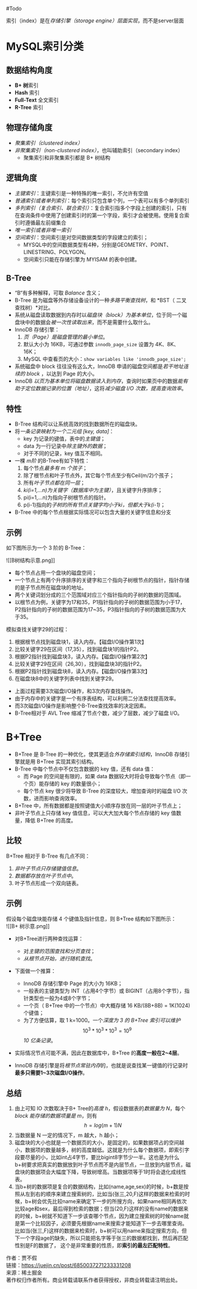 #Todo 

索引（index）是在*存储引擎（storage engine）层面实现*，而不是server层面

# MySQL索引分类
## 数据结构角度
- **B+ 树**索引
- **Hash** 索引
- **Full-Text** 全文索引
- **R-Tree** 索引

## 物理存储角度
- *聚集索引（clustered index）*
- *非聚集索引（non-clustered index）*，也叫辅助索引（secondary index）
	- 聚集索引和非聚集索引都是 B+ 树结构
    

## 逻辑角度
- *主键索引*：主键索引是一种特殊的唯一索引，不允许有空值
- *普通索引或者单列索引*：每个索引只包含单个列，一个表可以有多个单列索引
- *多列索引（复合索引、联合索引）*：复合索引指多个字段上创建的索引，只有在查询条件中使用了创建索引时的第一个字段，索引才会被使用。使用复合索引时遵循最左前缀集合
- *唯一索引或者非唯一索引*
- *空间索引*：空间索引是对空间数据类型的字段建立的索引；
	- MYSQL中的空间数据类型有4种，分别是GEOMETRY、POINT、LINESTRING、POLYGON。
	- 空间索引只能在存储引擎为 MYISAM 的表中创建。


## B-Tree
- “B“有多种解释，可取 *Balance* 含义；
- B-Tree 是为磁盘等外存储设备设计的一种*多路平衡查找树*，和 *BST（ 二叉查找树）*对比。
- 系统从磁盘读取数据到内存时以*磁盘块（block）为基本单位*，位于同一个磁盘块中的数据会*被一次性读取出来*，而不是需要什么取什么。
- InnoDB 存储引擎：
	1. *页（Page）是磁盘管理的最小单位*。
	2. 默认大小为 16KB，可通过参数 `innodb_page_size` 设置为 4K、8K、16K；
	3. MySQL 中查看页的大小：`show variables like 'innodb_page_size';`
- 系统磁盘中 block 往往没有这么大，InnoDB 申请的磁盘空间都是*若干地址连续的 block* ，以达到 Page 的大小。
- InnoDB *以页为基本单位将磁盘数据读入到内存*，查询时如果页中的数据*能有助于定位数据记录的位置（地址）*，这将*减少磁盘 I/O 次数，提高查询效率*。

## 特性
- B-Tree 结构可以让系统高效的找到数据所在的磁盘块。
- 将*一条记录映射为一个二元组 [key, data]*：
	- key 为记录的键值，表中的*主键值*；
	- data 为一行记录中*除主键外的数据*；
	- 对于不同的记录，key 值互不相同。
- 一棵 *m阶* 的B-Tree有如下特性： 
	1. 每个节点*最多有 m 个孩子*； 
	2. 除了根节点和叶子节点外，其它每个节点至少有Ceil(m/2)个孩子；
	4. 所有*叶子节点都在同一层*；
	7. *ki(i=1,…n)为关键字（数据库中为主键）*，且关键字升序排序；
	8. pi(i=1,…n)为指向子树根节点的指针。
	9. p(i-1)指向的*子树的所有节点关键字均小于ki，但都大于k(i-1)*；
- B-Tree 中的每个节点根据实际情况可以包含大量的关键字信息和分支

## 示例
如下图所示为一个 3 阶的 B-Tree：

![[B树结构示意.png]]
- 每个节点占用一个盘块的磁盘空间；
- 一个节点上有两个升序排序的关键字和三个指向子树根节点的指针，指针存储的是子节点所在磁盘块的地址。
- 两个关键词划分成的三个范围域对应三个指针指向的子树的数据的范围域。
- 以根节点为例，关键字为17和35，P1指针指向的子树的数据范围为小于17，P2指针指向的子树的数据范围为17~35，P3指针指向的子树的数据范围为大于35。

模拟查找关键字29的过程：
1.  根据根节点找到磁盘块1，读入内存。【磁盘I/O操作第1次】
2.  比较关键字29在区间（17,35），找到磁盘块1的指针P2。
3.  根据P2指针找到磁盘块3，读入内存。【磁盘I/O操作第2次】
4.  比较关键字29在区间（26,30），找到磁盘块3的指针P2。
5.  根据P2指针找到磁盘块8，读入内存。【磁盘I/O操作第3次】
6.  在磁盘块8中的关键字列表中找到关键字29。

- 上面过程需要3次磁盘I/O操作，和3次内存查找操作。
- 由于内存中的关键字是一个有序表结构，可以利用二分法查找提高效率。
- 而3次磁盘I/O操作是影响整个B-Tree查找效率的决定因素。
- B-Tree相对于 AVL Tree 缩减了节点个数，减少了层数，减少了磁盘 I/O。


# B+Tree
- B+Tree 是 B-Tree 的一种优化，使其更适合*外存储索引结构*，InnoDB 存储引擎就是用 B+Tree 实现其索引结构。
- B-Tree 中每个节点中不仅包含数据的 key 值，还有 data 值：
	- 而 Page 的空间是有限的，如果 data 数据较大时将会导致每个节点（即一个页）能存储的 key 的数量很小；
	- 每个节点 key 很少将导致 B-Tree 的深度较大，增加查询时的磁盘 I/O 次数，进而影响查询效率。
- B+Tree 中，所有数据都是按照键值大小顺序存放在同一层的叶子节点上；
- 非叶子节点上只存储 key 值信息，可以大大加大每个节点存储的 key 值数量，降低 B+Tree 的高度。

## 比较
B+Tree 相对于 B-Tree 有几点不同：
1. *非叶子节点只存储键值信息*。
2. *数据都存放在叶子节点中*。
3. 叶子节点形成一个双向链表。

## 示例
假设每个磁盘块能存储 4 个键值及指针信息，则 B+Tree 结构如下图所示：   
![[B+ 树示意.png]]

- 对B+Tree进行两种查找运算：
	- 对*主键的范围查找和分页查找*；
	- *从根节点开始，进行随机查找*。
- 下面做一个推算：
	- InnoDB 存储引擎中 Page 的大小为 16KB；
	- 一般表的主键类型为 INT（占用4个字节）或 BIGINT（占用8个字节），指针类型也一般为4或8个字节；
	- 一个页（ B+Tree 中的一个节点）中大概存储 16 KB/(8B+8B) = 1K(1024) 个键值；
	- 为了方便估算，取 1 k=1000。一个*深度为 3 的 B+Tree 索引可以维护* $$10^3*10^3*10^3 = 10^9$$*10 亿条记录*。

- 实际情况节点可能不满，因此在数据库中，B+Tree 的**高度一般在2~4层**。
- InnoDB 存储引擎是将*根节点常驻内存*的，也就是说查找某一键值的行记录时**最多只需要1~3次磁盘I/O操作**。

## 总结
1.  由上可知 IO 次数取决于B+ Tree的*高度 h*，假设数据表的*数据量为 N*，每个*block 能存储的数据项量是 m*，则有 $$h=log(m+1)N$$
2. 当数据量 N 一定的情况下，m 越大，h 越小；
3. 磁盘块的大小也就是一个数据页的大小，是固定的，如果数据项占的空间越小，数据项的数量越多，树的高度越低。这就是为什么每个数据项，即索引字段要尽量的小，比如int占4字节，要比bigint8字节少一半。这也是为什么b+树要求把真实的数据放到叶子节点而不是内层节点，一旦放到内层节点，磁盘块的数据项会大幅度下降，导致树增高。当数据项等于1时将会退化成线性表。
4.  当b+树的数据项是复合的数据结构，比如(name,age,sex)的时候，b+数是按照从左到右的顺序来建立搜索树的，比如当(张三,20,F)这样的数据来检索的时候，b+树会优先比较name来确定下一步的所搜方向，如果name相同再依次比较age和sex，最后得到检索的数据；但当(20,F)这样的没有name的数据来的时候，b+树就不知道下一步该查哪个节点，因为建立搜索树的时候name就是第一个比较因子，必须要先根据name来搜索才能知道下一步去哪里查询。比如当(张三,F)这样的数据来检索时，b+树可以用name来指定搜索方向，但下一个字段age的缺失，所以只能把名字等于张三的数据都找到，然后再匹配性别是F的数据了， 这个是非常重要的性质，即**索引的最左匹配特性**。

  
作者：贾不假  
链接：https://juejin.cn/post/6850037271233331208  
来源：稀土掘金  
著作权归作者所有。商业转载请联系作者获得授权，非商业转载请注明出处。